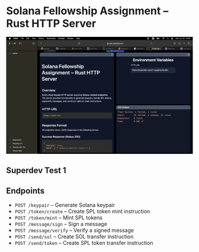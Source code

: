 # Solana Fellowship Assignment – Rust HTTP Server

![Test Score](image.png)

## Superdev Test 1

## Endpoints

- `POST /keypair` – Generate Solana keypair
- `POST /token/create` – Create SPL token mint instruction
- `POST /token/mint` – Mint SPL tokens
- `POST /message/sign` – Sign a message
- `POST /message/verify` – Verify a signed message
- `POST /send/sol` – Create SOL transfer instruction
- `POST /send/token` – Create SPL token transfer instruction
